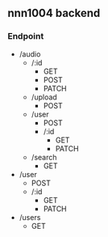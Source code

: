 ## nnn1004 backend

### Endpoint

- /audio
  - /:id
    - GET
    - POST
    - PATCH
  - /upload
    - POST
  - /user
    - POST
    - /:id
      - GET
      - PATCH
  - /search
    - GET
- /user
  - POST
  - /:id
    - GET
    - PATCH
- /users
  - GET
